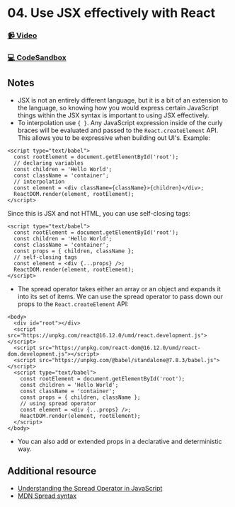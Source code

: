 # 04. Use JSX effectively with React

### [📹 Video](https://egghead.io/lessons/react-v2-04-use-jsx-effectively-with-react?pl=a-beginners-guide-to-react-v2-6c4d)

### [💻 CodeSandbox](https://codesandbox.io/s/github/kentcdodds/beginners-guide-to-react/tree/codesandbox/04-jsx-tricks?from-embed)

## Notes

* JSX is not an entirely different language, but it is a bit of an extension to the language, so knowing how you would express certain JavaScript things within the JSX syntax is important to using JSX effectively.
* To interpolation use `{ }`. Any JavaScript expression inside of the curly braces will be evaluated and passed to the `React.createElement` API. This allows you to be expressive when building out UI's. Example:

```markup
<script type="text/babel">
  const rootElement = document.getElementById('root');
  // declaring variables
  const children = 'Hello World';
  const className = 'container';
  // interpolation
  const element = <div className={className}>{children}</div>;
  ReactDOM.render(element, rootElement);
</script>
```

Since this is JSX and not HTML, you can use self-closing tags:

```markup
<script type="text/babel">
  const rootElement = document.getElementById('root');
  const children = 'Hello World';
  const className = 'container';
  const props = { children, className };
  // self-closing tags
  const element = <div {...props} />;
  ReactDOM.render(element, rootElement);
</script>
```

* The spread operator takes either an array or an object and expands it into its set of items. We can use the spread operator to pass down our props to the `React.createElement` API:

```markup
<body>
  <div id="root"></div>
  <script src="https://unpkg.com/react@16.12.0/umd/react.development.js"></script>
  <script src="https://unpkg.com/react-dom@16.12.0/umd/react-dom.development.js"></script>
  <script src="https://unpkg.com/@babel/standalone@7.8.3/babel.js"></script>
  <script type="text/babel">
    const rootElement = document.getElementById('root');
    const children = 'Hello World';
    const className = 'container';
    const props = { children, className };
    // using spread operator
    const element = <div {...props} />;
    ReactDOM.render(element, rootElement);
  </script>
</body>
```

* You can also add or extended props in a declarative and deterministic way.

## Additional resource

* [Understanding the Spread Operator in JavaScript](https://zendev.com/2018/05/09/understanding-spread-operator-in-javascript.html)
* [MDN Spread syntax](https://developer.mozilla.org/en-US/docs/Web/JavaScript/Reference/Operators/Spread_syntax)

